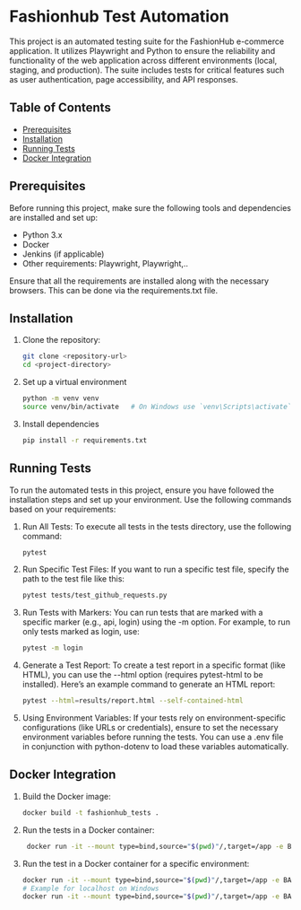 # Fashionhub Test Automation

This project is an automated testing suite for the FashionHub e-commerce application. It utilizes Playwright and Python to ensure the reliability and functionality of the web application across different environments (local, staging, and production). The suite includes tests for critical features such as user authentication, page accessibility, and API responses.
## Table of Contents

- [Prerequisites](#prerequisites)
- [Installation](#installation)
- [Running Tests](#running-tests)
- [Docker Integration](#docker-integration)

## Prerequisites

Before running this project, make sure the following tools and dependencies are installed and set up:


- Python 3.x
- Docker
- Jenkins (if applicable)
- Other requirements: Playwright, Playwright,..

Ensure that all the requirements are installed along with the necessary browsers. This can be done via the requirements.txt file.

## Installation

1. Clone the repository:
   ```bash
   git clone <repository-url>
   cd <project-directory>
2. Set up a virtual environment
   ```bash
   python -m venv venv
   source venv/bin/activate   # On Windows use `venv\Scripts\activate`
3. Install dependencies
   ```bash
   pip install -r requirements.txt
## Running Tests
To run the automated tests in this project, ensure you have followed the installation steps and set up your environment. Use the following commands based on your requirements:

1. Run All Tests: To execute all tests in the tests directory, use the following command:
   ```bash
   pytest
2. Run Specific Test Files: If you want to run a specific test file, specify the path to the test file like this:
   ```bash
   pytest tests/test_github_requests.py
3. Run Tests with Markers: You can run tests that are marked with a specific marker (e.g., api, login) using the -m option. For example, to run only tests marked as login, use:
   ```bash
   pytest -m login
4. Generate a Test Report: To create a test report in a specific format (like HTML), you can use the --html option (requires pytest-html to be installed). Here’s an example command to generate an HTML report:
   ```bash
   pytest --html=results/report.html --self-contained-html
5. Using Environment Variables: If your tests rely on environment-specific configurations (like URLs or credentials), ensure to set the necessary environment variables before running the tests. You can use a .env file in conjunction with python-dotenv to load these variables automatically.

## Docker Integration
1. Build the Docker image:
   ```bash
   docker build -t fashionhub_tests .

2. Run the tests in a Docker container:
   ```bash
    docker run -it --mount type=bind,source="$(pwd)"/,target=/app -e BASE_URL='http://host.docker.internal:4000/fashionhub' fashionhub_tests

3. Run the test in a Docker container for a specific environment:
   ```bash
   docker run -it --mount type=bind,source="$(pwd)"/,target=/app -e BASE_URL='env_base_url' fashionhub_tests
   # Example for localhost on Windows
   docker run -it --mount type=bind,source="$(pwd)"/,target=/app -e BASE_URL='https://pocketaces2.github.io/fashionhub' fashionhub_tests
   

